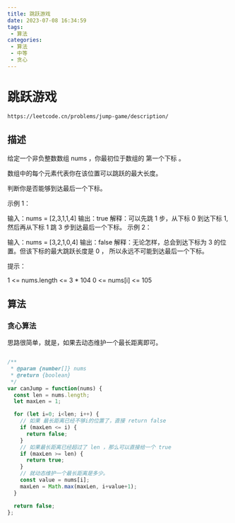 ```yaml
---
title: 跳跃游戏
date: 2023-07-08 16:34:59
tags:
 - 算法
categories:
 - 算法
 - 中等
 - 贪心
---
```


# 跳跃游戏


```
https://leetcode.cn/problems/jump-game/description/
```


## 描述

给定一个非负整数数组 nums ，你最初位于数组的 第一个下标 。

数组中的每个元素代表你在该位置可以跳跃的最大长度。

判断你是否能够到达最后一个下标。

 

示例 1：

输入：nums = [2,3,1,1,4]
输出：true
解释：可以先跳 1 步，从下标 0 到达下标 1, 然后再从下标 1 跳 3 步到达最后一个下标。
示例 2：

输入：nums = [3,2,1,0,4]
输出：false
解释：无论怎样，总会到达下标为 3 的位置。但该下标的最大跳跃长度是 0 ， 所以永远不可能到达最后一个下标。
 

提示：

1 <= nums.length <= 3 * 104
0 <= nums[i] <= 105


## 算法


### 贪心算法

思路很简单，就是，如果去动态维护一个最长距离即可。

```JavaScript

/**
 * @param {number[]} nums
 * @return {boolean}
 */
var canJump = function(nums) {
  const len = nums.length;
  let maxLen = 1;

  for (let i=0; i<len; i++) {
    // 如果 最长距离已经不够i的位置了，直接 return false
    if (maxLen <= i) {
      return false;
    }
    // 如果最长距离已经超过了 len ，那么可以直接给一个 true
    if (maxLen >= len) {
      return true;
    }
    // 就动态维护一个最长距离是多少。
    const value = nums[i];
    maxLen = Math.max(maxLen, i+value+1);
  }

  return false;
};


```



